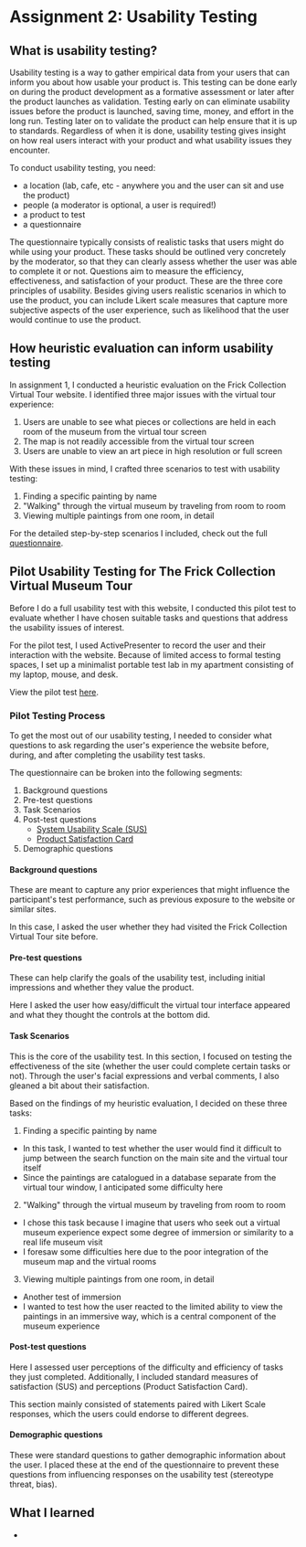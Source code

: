 # Assignment 2: Usability Testing

## What is usability testing?
Usability testing is a way to gather empirical data from your users that can inform you about how usable your product is. 
This testing can be done early on during the product development as a formative assessment or later after the product launches as validation.
Testing early on can eliminate usability issues before the product is launched, saving time, money, and effort in the long run.
Testing later on to validate the product can help ensure that it is up to standards. 
Regardless of when it is done, usability testing gives insight on how real users interact with your product and what usability issues they encounter.

To conduct usability testing, you need:

* a location (lab, cafe, etc - anywhere you and the user can sit and use the product)
* people (a moderator is optional, a user is required!)
* a product to test
* a questionnaire

The questionnaire typically consists of realistic tasks that users might do while using your product. These tasks should be outlined very concretely by the moderator, so that they can clearly assess whether the user was able to complete it or not.
Questions aim to measure the efficiency, effectiveness, and satisfaction of your product. These are the three core principles of usability. 
Besides giving users realistic scenarios in which to use the product, you can include Likert scale measures that capture more subjective aspects of the user experience, such as likelihood that the user would continue to use the product.

## How heuristic evaluation can inform usability testing
In assignment 1, I conducted a heuristic evaluation on the Frick Collection Virtual Tour website. I identified three major issues with the virtual tour experience:

1. Users are unable to see what pieces or collections are held in each room of the museum from the virtual tour screen
2. The map is not readily accessible from the virtual tour screen
3. Users are unable to view an art piece in high resolution or full screen

With these issues in mind, I crafted three scenarios to test with usability testing:

1. Finding a specific painting by name
2. "Walking" through the virtual museum by traveling from room to room
3. Viewing multiple paintings from one room, in detail

For the detailed step-by-step scenarios I included, check out the full [questionnaire](https://forms.gle/RsvqniBv2tfaro7S6).

## Pilot Usability Testing for The Frick Collection Virtual Museum Tour
Before I do a full usability test with this website, I conducted this pilot test to evaluate whether I have chosen suitable tasks and questions that address the usability issues of interest.

For the pilot test, I used ActivePresenter to record the user and their interaction with the website. Because of limited access to formal testing spaces, I set up a minimalist portable test lab in my apartment consisting of my laptop, mouse, and desk.

View the pilot test [here](https://drive.google.com/file/d/1Tp4MPKEWIrv2myS8fOpG4XTyMJgXp2jQ/view?usp=sharing).

### Pilot Testing Process
To get the most out of our usability testing, I needed to consider what questions to ask regarding the user's experience the website before, during, and after completing the usability test tasks. 

The questionnaire can be broken into the following segments:

1. Background questions
2. Pre-test questions
3. Task Scenarios
4. Post-test questions
    * [System Usability Scale (SUS)](https://www.usability.gov/how-to-and-tools/methods/system-usability-scale.html)
    * [Product Satisfaction Card](https://elearn.uni-sofia.bg/pluginfile.php/55103/mod_resource/content/0/Resources/Systems_Evaluation/DesirabilityToolkit.doc)
5. Demographic questions

#### Background questions
These are meant to capture any prior experiences that might influence the participant's test performance, such as previous exposure to the website or similar sites.

In this case, I asked the user whether they had visited the Frick Collection Virtual Tour site before.

#### Pre-test questions
These can help clarify the goals of the usability test, including initial impressions and whether they value the product.

Here I asked the user how easy/difficult the virtual tour interface appeared and what they thought the controls at the bottom did.

#### Task Scenarios
This is the core of the usability test. In this section, I focused on testing the effectiveness of the site (whether the user could complete certain tasks or not). Through the user's facial expressions and verbal comments, I also gleaned a bit about their satisfaction.

Based on the findings of my heuristic evaluation, I decided on these three tasks:

1. Finding a specific painting by name
* In this task, I wanted to test whether the user would find it difficult to jump between the search function on the main site and the virtual tour itself
* Since the paintings are catalogued in a database separate from the virtual tour window, I anticipated some difficulty here
2. "Walking" through the virtual museum by traveling from room to room
* I chose this task because I imagine that users who seek out a virtual museum experience expect some degree of immersion or similarity to a real life museum visit
* I foresaw some difficulties here due to the poor integration of the museum map and the virtual rooms
3. Viewing multiple paintings from one room, in detail
* Another test of immersion
* I wanted to test how the user reacted to the limited ability to view the paintings in an immersive way, which is a central component of the museum experience

#### Post-test questions
Here I assessed user perceptions of the difficulty and efficiency of tasks they just completed. Additionally, I included standard measures of satisfaction (SUS) and perceptions (Product Satisfaction Card).

This section mainly consisted of statements paired with Likert Scale responses, which the users could endorse to different degrees.

#### Demographic questions
These were standard questions to gather demographic information about the user. I placed these at the end of the questionnaire to prevent these questions from influencing responses on the usability test (stereotype threat, bias).

## What I learned
*

